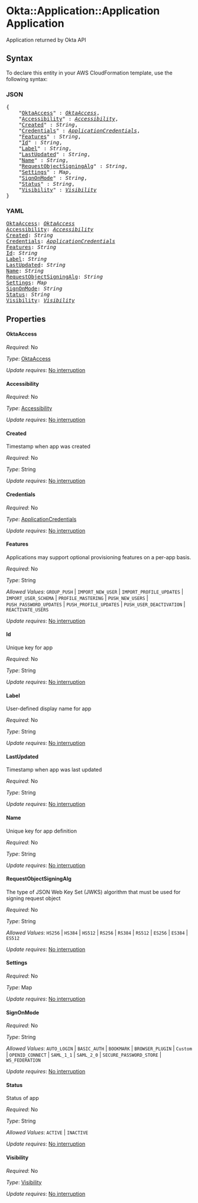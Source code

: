 # Okta::Application::Application Application

Application returned by Okta API

## Syntax

To declare this entity in your AWS CloudFormation template, use the following syntax:

### JSON

<pre>
{
    "<a href="#oktaaccess" title="OktaAccess">OktaAccess</a>" : <i><a href="oktaaccess.md">OktaAccess</a></i>,
    "<a href="#accessibility" title="Accessibility">Accessibility</a>" : <i><a href="accessibility.md">Accessibility</a></i>,
    "<a href="#created" title="Created">Created</a>" : <i>String</i>,
    "<a href="#credentials" title="Credentials">Credentials</a>" : <i><a href="applicationcredentials.md">ApplicationCredentials</a></i>,
    "<a href="#features" title="Features">Features</a>" : <i>String</i>,
    "<a href="#id" title="Id">Id</a>" : <i>String</i>,
    "<a href="#label" title="Label">Label</a>" : <i>String</i>,
    "<a href="#lastupdated" title="LastUpdated">LastUpdated</a>" : <i>String</i>,
    "<a href="#name" title="Name">Name</a>" : <i>String</i>,
    "<a href="#requestobjectsigningalg" title="RequestObjectSigningAlg">RequestObjectSigningAlg</a>" : <i>String</i>,
    "<a href="#settings" title="Settings">Settings</a>" : <i>Map</i>,
    "<a href="#signonmode" title="SignOnMode">SignOnMode</a>" : <i>String</i>,
    "<a href="#status" title="Status">Status</a>" : <i>String</i>,
    "<a href="#visibility" title="Visibility">Visibility</a>" : <i><a href="visibility.md">Visibility</a></i>
}
</pre>

### YAML

<pre>
<a href="#oktaaccess" title="OktaAccess">OktaAccess</a>: <i><a href="oktaaccess.md">OktaAccess</a></i>
<a href="#accessibility" title="Accessibility">Accessibility</a>: <i><a href="accessibility.md">Accessibility</a></i>
<a href="#created" title="Created">Created</a>: <i>String</i>
<a href="#credentials" title="Credentials">Credentials</a>: <i><a href="applicationcredentials.md">ApplicationCredentials</a></i>
<a href="#features" title="Features">Features</a>: <i>String</i>
<a href="#id" title="Id">Id</a>: <i>String</i>
<a href="#label" title="Label">Label</a>: <i>String</i>
<a href="#lastupdated" title="LastUpdated">LastUpdated</a>: <i>String</i>
<a href="#name" title="Name">Name</a>: <i>String</i>
<a href="#requestobjectsigningalg" title="RequestObjectSigningAlg">RequestObjectSigningAlg</a>: <i>String</i>
<a href="#settings" title="Settings">Settings</a>: <i>Map</i>
<a href="#signonmode" title="SignOnMode">SignOnMode</a>: <i>String</i>
<a href="#status" title="Status">Status</a>: <i>String</i>
<a href="#visibility" title="Visibility">Visibility</a>: <i><a href="visibility.md">Visibility</a></i>
</pre>

## Properties

#### OktaAccess

_Required_: No

_Type_: <a href="oktaaccess.md">OktaAccess</a>

_Update requires_: [No interruption](https://docs.aws.amazon.com/AWSCloudFormation/latest/UserGuide/using-cfn-updating-stacks-update-behaviors.html#update-no-interrupt)

#### Accessibility

_Required_: No

_Type_: <a href="accessibility.md">Accessibility</a>

_Update requires_: [No interruption](https://docs.aws.amazon.com/AWSCloudFormation/latest/UserGuide/using-cfn-updating-stacks-update-behaviors.html#update-no-interrupt)

#### Created

Timestamp when app was created

_Required_: No

_Type_: String

_Update requires_: [No interruption](https://docs.aws.amazon.com/AWSCloudFormation/latest/UserGuide/using-cfn-updating-stacks-update-behaviors.html#update-no-interrupt)

#### Credentials

_Required_: No

_Type_: <a href="applicationcredentials.md">ApplicationCredentials</a>

_Update requires_: [No interruption](https://docs.aws.amazon.com/AWSCloudFormation/latest/UserGuide/using-cfn-updating-stacks-update-behaviors.html#update-no-interrupt)

#### Features

Applications may support optional provisioning features on a per-app basis.

_Required_: No

_Type_: String

_Allowed Values_: <code>GROUP_PUSH</code> | <code>IMPORT_NEW_USER</code> | <code>IMPORT_PROFILE_UPDATES</code> | <code>IMPORT_USER_SCHEMA</code> | <code>PROFILE_MASTERING</code> | <code>PUSH_NEW_USERS</code> | <code>PUSH_PASSWORD_UPDATES</code> | <code>PUSH_PROFILE_UPDATES</code> | <code>PUSH_USER_DEACTIVATION</code> | <code>REACTIVATE_USERS</code>

_Update requires_: [No interruption](https://docs.aws.amazon.com/AWSCloudFormation/latest/UserGuide/using-cfn-updating-stacks-update-behaviors.html#update-no-interrupt)

#### Id

Unique key for app

_Required_: No

_Type_: String

_Update requires_: [No interruption](https://docs.aws.amazon.com/AWSCloudFormation/latest/UserGuide/using-cfn-updating-stacks-update-behaviors.html#update-no-interrupt)

#### Label

User-defined display name for app

_Required_: No

_Type_: String

_Update requires_: [No interruption](https://docs.aws.amazon.com/AWSCloudFormation/latest/UserGuide/using-cfn-updating-stacks-update-behaviors.html#update-no-interrupt)

#### LastUpdated

Timestamp when app was last updated

_Required_: No

_Type_: String

_Update requires_: [No interruption](https://docs.aws.amazon.com/AWSCloudFormation/latest/UserGuide/using-cfn-updating-stacks-update-behaviors.html#update-no-interrupt)

#### Name

Unique key for app definition

_Required_: No

_Type_: String

_Update requires_: [No interruption](https://docs.aws.amazon.com/AWSCloudFormation/latest/UserGuide/using-cfn-updating-stacks-update-behaviors.html#update-no-interrupt)

#### RequestObjectSigningAlg

The type of JSON Web Key Set (JWKS) algorithm that must be used for signing request object

_Required_: No

_Type_: String

_Allowed Values_: <code>HS256</code> | <code>HS384</code> | <code>HS512</code> | <code>RS256</code> | <code>RS384</code> | <code>RS512</code> | <code>ES256</code> | <code>ES384</code> | <code>ES512</code>

_Update requires_: [No interruption](https://docs.aws.amazon.com/AWSCloudFormation/latest/UserGuide/using-cfn-updating-stacks-update-behaviors.html#update-no-interrupt)

#### Settings

_Required_: No

_Type_: Map

_Update requires_: [No interruption](https://docs.aws.amazon.com/AWSCloudFormation/latest/UserGuide/using-cfn-updating-stacks-update-behaviors.html#update-no-interrupt)

#### SignOnMode

_Required_: No

_Type_: String

_Allowed Values_: <code>AUTO_LOGIN</code> | <code>BASIC_AUTH</code> | <code>BOOKMARK</code> | <code>BROWSER_PLUGIN</code> | <code>Custom</code> | <code>OPENID_CONNECT</code> | <code>SAML_1_1</code> | <code>SAML_2_0</code> | <code>SECURE_PASSWORD_STORE</code> | <code>WS_FEDERATION</code>

_Update requires_: [No interruption](https://docs.aws.amazon.com/AWSCloudFormation/latest/UserGuide/using-cfn-updating-stacks-update-behaviors.html#update-no-interrupt)

#### Status

Status of app

_Required_: No

_Type_: String

_Allowed Values_: <code>ACTIVE</code> | <code>INACTIVE</code>

_Update requires_: [No interruption](https://docs.aws.amazon.com/AWSCloudFormation/latest/UserGuide/using-cfn-updating-stacks-update-behaviors.html#update-no-interrupt)

#### Visibility

_Required_: No

_Type_: <a href="visibility.md">Visibility</a>

_Update requires_: [No interruption](https://docs.aws.amazon.com/AWSCloudFormation/latest/UserGuide/using-cfn-updating-stacks-update-behaviors.html#update-no-interrupt)

